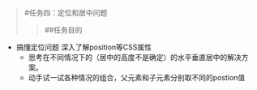 >#任务四：定位和居中问题
>>##任务目的
* 搞懂定位问题 深入了解position等CSS属性
    *  思考在不同情况下的（居中的高度不是确定）的水平垂直居中的解决方案。
    * 动手试一试各种情况的组合，父元素和子元素分别取不同的postion值